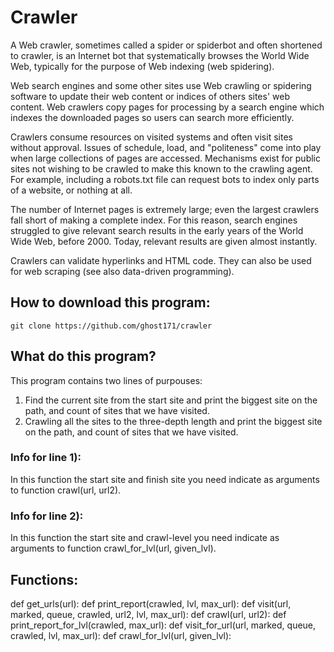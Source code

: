 # Сrawler
A Web crawler, sometimes called a spider or spiderbot and often shortened to crawler, is an Internet bot that systematically browses the World Wide Web, typically for the purpose of Web indexing (web spidering).

Web search engines and some other sites use Web crawling or spidering software to update their web content or indices of others sites' web content. Web crawlers copy pages for processing by a search engine which indexes the downloaded pages so users can search more efficiently.

Crawlers consume resources on visited systems and often visit sites without approval. Issues of schedule, load, and "politeness" come into play when large collections of pages are accessed. Mechanisms exist for public sites not wishing to be crawled to make this known to the crawling agent. For example, including a robots.txt file can request bots to index only parts of a website, or nothing at all.

The number of Internet pages is extremely large; even the largest crawlers fall short of making a complete index. For this reason, search engines struggled to give relevant search results in the early years of the World Wide Web, before 2000. Today, relevant results are given almost instantly.

Crawlers can validate hyperlinks and HTML code. They can also be used for web scraping (see also data-driven programming). 

## How to download this program:

    git clone https://github.com/ghost171/crawler

## What do this program?
This program contains two lines of purpouses:
1) Find the current site from the start site and print the biggest site on the path, and count of sites that we have visited.
2) Crawling all the sites to the three-depth length and print the biggest site on the path, and count of sites that we have visited.
### Info for line 1):
In this function the start site and finish site you need indicate as arguments to function crawl(url, url2).
### Info for line 2):
In this function the start site and crawl-level  you need indicate as arguments to function crawl_for_lvl(url, given_lvl).
## Functions:
def get_urls(url):
def print_report(crawled, lvl, max_url):
def visit(url, marked, queue, crawled, url2, lvl, max_url):
def crawl(url, url2):
def print_report_for_lvl(crawled, max_url):
def visit_for_url(url, marked, queue, crawled, lvl, max_url):
def crawl_for_lvl(url, given_lvl):  
